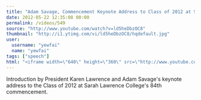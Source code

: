 ```yaml
---
title: "Adam Savage, Commencement Keynote Address to Class of 2012 at Sarah Lawrence College"
date: 2012-05-22 12:35:08 00:00
permalink: /videos/549
source: "http://www.youtube.com/watch?v=ld5heDbzOC8"
thumbnail: "http://i1.ytimg.com/vi/ld5heDbzOC8/hqdefault.jpg"
user:
  username: "yewfai"
  name: "yewfai"
tags: ["speech"]
html: "<iframe width=\"640\" height=\"360\" src=\"http://www.youtube.com/embed/ld5heDbzOC8?wmode=transparent&fs=1&feature=oembed\" frameborder=\"0\" allowfullscreen></iframe>"
---
```


Introduction by President Karen Lawrence and Adam Savage's keynote address to the Class of 2012 at Sarah Lawrence College's 84th commencement.
